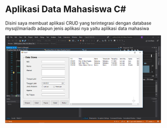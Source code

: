 # Aplikasi Data Mahasiswa C#

Disini saya membuat aplikasi CRUD yang terintegrasi dengan database mysql/mariadb adapun jenis aplikasi nya yaitu aplikasi data mahasiwa

![Gambar Aplikasi](Aplikasi%20Data%20Mahasiswa.png)
